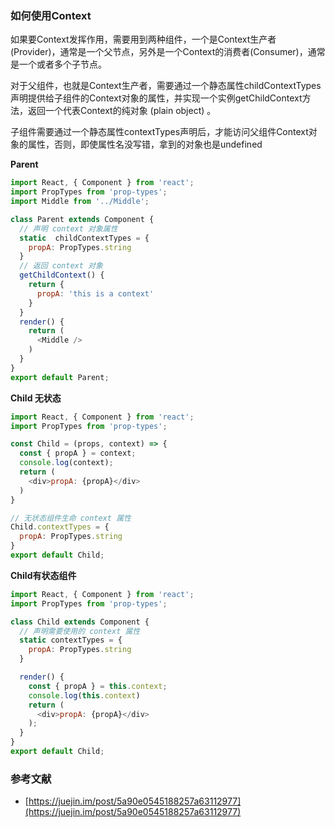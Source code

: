 
### 如何使用Context

如果要Context发挥作用，需要用到两种组件，一个是Context生产者(Provider)，通常是一个父节点，另外是一个Context的消费者(Consumer)，通常是一个或者多个子节点。

对于父组件，也就是Context生产者，需要通过一个静态属性childContextTypes声明提供给子组件的Context对象的属性，并实现一个实例getChildContext方法，返回一个代表Context的纯对象 (plain object) 。

子组件需要通过一个静态属性contextTypes声明后，才能访问父组件Context对象的属性，否则，即使属性名没写错，拿到的对象也是undefined

**Parent**

```js
import React, { Component } from 'react';
import PropTypes from 'prop-types';
import Middle from '../Middle';

class Parent extends Component {
  // 声明 context 对象属性
  static  childContextTypes = {
    propA: PropTypes.string
  }
  // 返回 context 对象
  getChildContext() {
    return {
      propA: 'this is a context'
    }
  }
  render() {
    return (
      <Middle />
    )
  }
}
export default Parent;
```

**Child 无状态**
```js
import React, { Component } from 'react';
import PropTypes from 'prop-types';

const Child = (props, context) => {
  const { propA } = context;
  console.log(context);
  return (
    <div>propA: {propA}</div>
  )
}

// 无状态组件生命 context 属性
Child.contextTypes = {
  propA: PropTypes.string
}
export default Child;
```

**Child有状态组件**
```js
import React, { Component } from 'react';
import PropTypes from 'prop-types';

class Child extends Component {
  // 声明需要使用的 context 属性
  static contextTypes = {
    propA: PropTypes.string
  }

  render() {
    const { propA } = this.context;
    console.log(this.context)
    return (
      <div>propA: {propA}</div>
    );
  }
}
export default Child;
```

### 参考文献

- [https://juejin.im/post/5a90e0545188257a63112977](https://juejin.im/post/5a90e0545188257a63112977)
